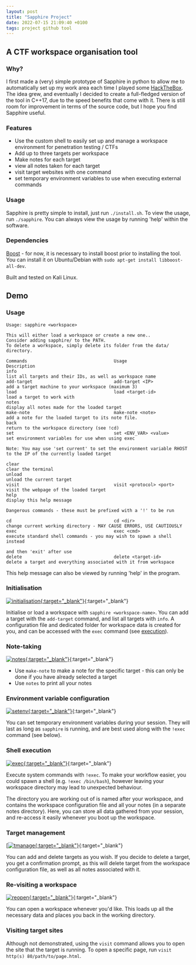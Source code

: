 ```yaml
---                                                                                                                                                                         
layout: post                                                                                                                                                                
title: "Sapphire Project"                                                                                                                                                 
date: 2022-07-15 21:09:40 +0100                                                                                                                                           
tags: project github tool                                                                                                                                              
---   
```

## A CTF workspace organisation tool  

### Why?
I first made a (very) simple prototype of Sapphire in python to allow me to automatically set up my work area each time I played some [HackTheBox](https://hackthebox.com).  
The idea grew, and eventually I decided to create a full-fledged version of the tool in C++17, due to the speed benefits that come with it. There is still room for improvement in terms of the source code, but I hope you find Sapphire useful.  

### Features
- Use the custom shell to easily set up and manage a workspace environment for penetration testing / CTFs 
- Add up to three targets per workspace
- Make notes for each target
- view all notes taken for each target 
- visit target websites with one command
- set temporary environment variables to use when executing external commands

### Usage
Sapphire is pretty simple to install, just run `./install.sh`. To view the usage, run `./sapphire`. You can always view the usage by running 'help' within the software.

### Dependencies
[Boost](https://www.boost.org/) - for now, it is necessary to install boost prior to installing the tool. You can install it on Ubuntu/Debian with `sudo apt-get install libboost-all-dev`.  


Built and tested on Kali Linux.  

## Demo
### Usage
```
Usage: sapphire <workspace>

This will either load a workspace or create a new one..
Consider adding sapphire/ to the PATH.
To delete a workspace, simply delete its folder from the data/ directory.

Commands                                 Usage                                    Description                             
info                                                                              list all targets and their IDs, as well as workspace name
add-target                               add-target <IP>                          add a target machine to your workspace (maximum 3)
load                                     load <target-id>                         load a target to work with              
notes                                                                             display all notes made for the loaded target
make-note                                make-note <note>                         add a note for the loaded target to its note file.
back                                                                              return to the workspace directory (see !cd)
set                                      set <ENV_VAR> <value>                    set environment variables for use when using exec

Note: You may use 'set current' to set the environment variable RHOST to the IP of the currently loaded target

clear                                                                             clear the terminal                      
unload                                                                            unload the current target               
visit                                    visit <protocol> <port>                  visit the webpage of the loaded target  
help                                                                              display this help message               

Dangerous commands - these must be prefixed with a '!' to be run

cd                                       cd <dir>                                 change current working directory - MAY CAUSE ERRORS, USE CAUTIOUSLY
exec                                     exec <cmd>                               execute standard shell commands - you may wish to spawn a shell instead
                                                                                  and then 'exit' after use               
delete                                   delete <target-id>                       delete a target and everything associated with it from workspace
```

This help message can also be viewed by running 'help' in the program.

### Initialisation
[![initialisation](/assets/sapphire-project/init.png){:target="\_blank"}](/){:target="\_blank"}

Initialise or load a workspace with `sapphire <workspace-name>`. You can add a target with the `add-target` command, and list all targets with `info`. A configuration file and dedicated folder for workspace data is created for you, and can be accessed with the `exec` command (see [execution](#shell-execution)). 

### Note-taking
[![notes](/assets/sapphire-project/note.png){:target="\_blank"}](/){:target="\_blank"}

- Use `make-note` to make a note for the specific target - this can only be done if you have already selected a target
- Use `notes` to print all your notes

### Environment variable configuration
[![setenv](/assets/sapphire-project/setenv.png){:target="\_blank"}](/){:target="\_blank"}

You can set temporary environment variables during your session. They will last as long as `sapphire` is running, and are best used along with the `!exec` command (see below).

### Shell execution
[![exec](/assets/sapphire-project/exec.png){:target="\_blank"}](/){:target="\_blank"}

Execute system commands with `!exec`. To make your workflow easier, you could spawn a shell (e.g. `!exec /bin/bash`), however leaving your workspace directory may lead to unexpected behaviour.  

The directory you are working out of is named after your workspace, and contains the workspace configuration file and all your notes (in a separate notes directory). Here, you can store all data gathered from your session, and re-access it easily whenever you boot up the workspace.

### Target management
[[![tmanage](/assets/sapphire-project/delete.png){:target="\_blank"}](/){:target="\_blank"}

You can add and delete targets as you wish. If you decide to delete a target, you get a confirmation prompt, as this will delete target from the workspace configuration file, as well as all notes associated with it.

### Re-visiting a workspace
[![reopen](/assets/sapphire-project/reopen.png){:target="\_blank"}](/){:target="\_blank"}

You can open a workspace whenever you'd like. This loads up all the necessary data and places you back in the working directory.

### Visiting target sites

Although not demonstrated, using the `visit` command allows you to open the site that the target is running. To open a specific page, run `visit http(s) 80/path/to/page.html`.                                                    
